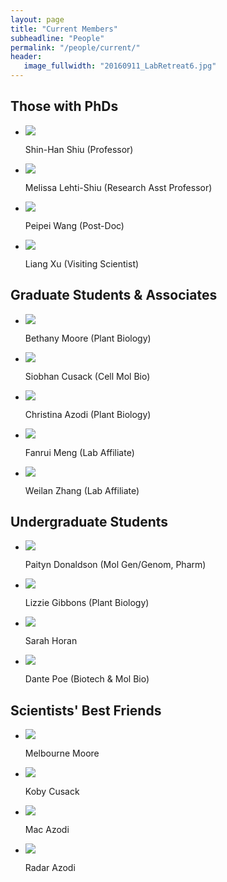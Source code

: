 ```yaml
---
layout: page
title: "Current Members"
subheadline: "People"
permalink: "/people/current/"
header:
   image_fullwidth: "20160911_LabRetreat6.jpg"
---
```

<head>
  <base href="https://ShiuLab.github.io/images/people/" target="_blank">
</head>


## Those with PhDs
<html>
<body>
<ul class="small-block-grid-2 medium-block-grid-3 large-block-grid-4">
  <li><img src="shinhan.png"><p>Shin-Han Shiu (Professor)</p></li>
  <li><img src="melissa.jpg"><p>Melissa Lehti-Shiu (Research Asst Professor)</p></li>
  <li><img src="peipei.jpg"><p>Peipei Wang (Post-Doc)</p></li>
  <li><img src="liang.jpg"><p>Liang Xu (Visiting Scientist)</p></li>
</ul>
</body>
</html>


## Graduate Students & Associates
<html>
<body>
<ul class="small-block-grid-2 medium-block-grid-3 large-block-grid-4">
  <li><img src="beth.jpg"><p>Bethany Moore (Plant Biology)</p></li>
  <li><img src="siobhan.jpg"><p>Siobhan Cusack (Cell Mol Bio)</p></li>
  <li><img src="christina.jpg"><p>Christina Azodi (Plant Biology)</p></li>
  <li><img src="fanrui.jpg"><p>Fanrui Meng (Lab Affiliate)</p></li>
  <li><img src="weilan.jpg"><p>Weilan Zhang (Lab Affiliate)</p></li>
</ul>
</body>
</html>


## Undergraduate Students
<html>
<body>
<ul class="small-block-grid-2 medium-block-grid-3 large-block-grid-4">
  <li><img src="paityn.png"><p>Paityn Donaldson (Mol Gen/Genom, Pharm)</p></li>
  <li><img src="lizzie.png"><p>Lizzie Gibbons (Plant Biology)</p></li>
  <li><img src="sarah.png"><p>Sarah Horan</p></li>
  <li><img src="dante.jpg"><p>Dante Poe (Biotech & Mol Bio)</p></li>
</ul>
</body>
</html>


## Scientists' Best Friends
<html>
<body>
<ul class="small-block-grid-2 medium-block-grid-3 large-block-grid-4">
  <li><img src="mel.jpg"><p>Melbourne Moore</p></li>
  <li><img src="koby.jpg"><p>Koby Cusack</p></li>
  <li><img src="mac.png"><p>Mac Azodi</p></li>
  <li><img src="radar.jpg"><p>Radar Azodi</p></li>
</ul>
</body>
</html>